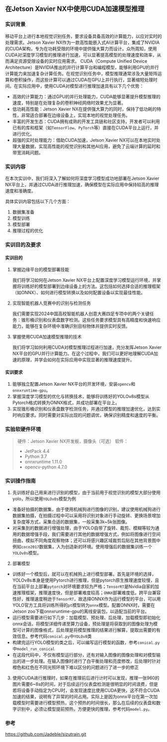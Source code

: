 ## 在Jetson Xavier NX中使用CUDA加速模型推理
### 实训背景
移动平台上进行本地视觉识别任务，要求设备具备高效的计算能力，以应对实时的处理需求。Jetson Xavier NX作为一款高性能嵌入式AI计算平台，集成了NVIDIA的CUDA架构，专为在功耗受限的环境中提供强大算力而设计。众所周知，使用CUDA对深度学习模型的推理进行加速，可以显著提高模型的处理速度和效率，从而满足资源受限设备的实时应用需求。
CUDA（Compute Unified Device Architecture）是NVIDIA推出的并行计算平台和编程模型，能够利用GPU的并行计算能力来加速复杂计算任务。在视觉识别任务中，模型推理通常涉及大量矩阵运算和卷积操作，而这些计算可以通过CUDA在GPU上并行执行，显著缩短处理时间。在实际应用中，使用CUDA对模型进行推理加速具有以下几个优势：

- 高效的计算能力：通过GPU的并行处理能力，CUDA能够显著提升模型推理的速度，特别是在处理复杂的卷积神经网络时效果尤为显著。
- 低功耗高性能：Jetson Xavier NX在提供强大算力的同时，保持了低功耗的特性，非常适合部署在边缘设备上，实现本地的视觉处理任务。
- 丰富的开发生态：CUDA拥有成熟的开发工具链和社区支持，开发者可以利用已有的库和框架（如`TensorFlow`、`PyTorch`等）直接在CUDA平台上运行，并进行优化。
- 超强的实时处理能力：借助CUDA加速，Jetson Xavier NX可以在本地实时处理大量数据，实现高性能的视觉识别和其他AI应用，避免了云端计算的延时和带宽消耗问题。

### 实训内容
在本次实训中，我们将深入了解如何将深度学习模型成功地部署在Jetson Xavier NX平台上，并通过CUDA进行推理加速，确保模型在实际应用中保持较高的推理速度和准确度。

具体实训内容包括以下几个方面：

1. 数据集准备
2. 模型训练
3. 模型部署
4. 推理过程的优化

### 实训目的及要求

#### 实训目的

1. 掌握边缘平台的模型部署技能

   我们将学习如何在Jetson Xavier NX平台上配置深度学习模型运行环境，并掌握将训练好的模型部署到边缘设备上的方法。这包括如何选择合适的推理框架（如ONNX）、如何进行模型转换以及如何配置设备以实现最佳性能。

2. 实现智能机器人竞赛中的识别与检测任务

   我们需要实现2024中国高校智能机器人创意大赛四足专项中的两个关键任务：锥形桶识别和仪表盘数字检测。这些任务要求模型具有高精度和快速响应能力，能够在复杂环境中准确识别目标物体并提供实时反馈。
   
3. 掌握使用CUDA加速模型推理的技术

   我们将学习如何利用CUDA对模型推理过程进行加速，充分发挥Jetson Xavier NX平台的GPU并行计算能力。在这个过程中，我们可以更好地理解CUDA加速的原理，并学会如何在实际应用中实现显著的推理速度提升。

#### 实训要求

1. 能够独立配置Jetson Xavier NX平台的开发环境，安装`opencv`和`onnxruntime-gpu`。
2. 掌握深度学习模型的优化与转换技术，能够将训练好的YOLOv8s模型从Pytorch格式转换为ONNX格式，并成功部署在平台上。
3. 实现锥形桶识别和仪表盘数字检测任务，并通过模型的推理加速优化，达到实时响应要求。同时需要对实际出现的问题调优，确保识别精度和速度的平衡。

### 实验软硬件环境
>硬件：Jetson Xavier NX开发板，摄像头（可选）
>软件：
>-  JetPack 4.4
>- Python 3.7
>- onnxruntime 1.11.0
>- opencv-python 4.7.0
>

### 实训操作指南
1. 先训练好自己用来进行识别的模型，由于当前用于视觉识别的模型大部分使用yolo，所以使用`YOLOv8s`模型为例
- 准备好拍摄的数据集，由于使用机械狗进行图像的识别，建议使用机械狗进行数据集拍摄，在拍摄过程中可以采用将识别对象进行手动旋转、更换场景增加复杂度等方式，采集合适的数据集，一般采集3k~5k张图像。
- 对采集到的数据进行增强处理，由于YOLO自带了旋转、裁剪、模糊等较为通用的数据增强手段，我们需要进行其他的数据增强方式，例如将图像进行空间扭曲，模拟不同角度观察物体；还可以将感兴趣区域裁剪后贴在其他背景图中例如`coco2017`数据集，人为创造新的环境。使用增强后的数据集训练一个`YOLOv8s`模型。

2. 部署模型
- 训练好一个模型后，就可以在机械狗上进行模型部署。首先是环境的选择，YOLOv8s本身是使用Pytorch进行推理，但是pytorch原生推理速度较慢，且在当前平台上部署`pytorch`对环境要求较为严格；`TensorRT`是Nvidia自家的加速推理框架，推理速度快，但是部署难度较高；`ONNX`部署难度低，跨平台兼容性好，推理速度稍逊于`TensorRT`，故选择ONNX作为运行模型的平台，可以用YOLO官方工具将训练所得的`pt`模型转为`onnx`模型。配置ONNX时，需要在Jetson zoo下载onnxruntime-gpu的离线安装包，以适配当前的平台。
- 运行模型需要进行如下几步：加载模型、预处理、后处理，加载模型即初始化onnx会话，将模型详细传递至算力设备，预处理是将获取到的图像处理为模型可计算的图像格式，后处理是将模型推理的结果进行解算，提取出需要的有效信息。参考代码`conical.py`中`YOLOv8`类
- 构建完运行YOLO模型的类之后，可以编写运行模型的函数，参考`conical.py`中`model_run_conical`
- 在这段代码中，不仅有模型运行部分，还有对输入图像的图像处理和对模型输出的进一步处理。在输入图像时进行了白平衡处理和亮度修改，后处理时针对橙色和红色在不同光照环境下难以区分的问题进行了进一步的修正

3. 使用CUDA进行推理时，如果在推理前后进行计时可以发现，推理一张960的图片需要6~8s的时间，对于后续运行仪表盘检测是很明显的时间浪费，但是若将设备手动指定为CPU时，会发现速度比使用CUDA更快，这不符合CUDA加速的结果，说明有了异常的时间占用。实际上是因为onnx平台在第一次加载模型时需要进行模型预热，这个预热的时间很长，那么在后续的仪表盘和数字识别中，必须让模型提前预热，方便更快的推理，参考代码`model.py`。

### 参考
https://github.com/Jadeble/sizutrain.git